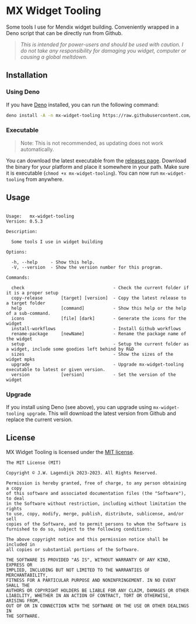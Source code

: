 MX Widget Tooling
====

Some tools I use for Mendix widget building. Conveniently wrapped in a Deno script that can be directly run from Github.

>
> *This is intended for power-users and should be used with caution. I do not take any responsibility for damaging you widget, computer or causing a global meltdown.*
>

## Installation

### Using Deno

If you have [Deno](https://deno.land/) installed, you can run the following command:
<!-- START INSTALL -->

```bash
deno install -A -n mx-widget-tooling https://raw.githubusercontent.com/j3lte/deno-mx-widget-tooling/0.5.3/cli.ts
```

<!-- END INSTALL -->
### Executable

> Note: This is not recommended, as updating does not work automatically.

You can download the latest executable from the [releases page](https://github.com/j3lte/deno-mx-widget-tooling/releases). Download the binary for your platform and place it somewhere in your path. Make sure it is executable (`chmod +x mx-widget-tooling`). You can now run `mx-widget-tooling` from anywhere.


## Usage

<!-- START SNIPPET -->

```

Usage:   mx-widget-tooling                                                                                       
Version: 0.5.3  

Description:

  Some tools I use in widget building

Options:

  -h, --help     - Show this help.                            
  -V, --version  - Show the version number for this program.  

Commands:

  check                                  - Check the current folder if it is a proper setup                             
  copy-release       [target] [version]  - Copy the latest release to a target folder                                   
  help               [command]           - Show this help or the help of a sub-command.                                 
  icons              [file] [dark]       - Generate the icons for the widget                                            
  install-workflows                      - Install Github workflows                                                     
  rename-package     [newName]           - Rename the package name of the widget                                        
  setup                                  - Setup the current folder as a widget, include some goodies left behind by R&D
  sizes                                  - Show the sizes of the widget mpks                                            
  upgrade                                - Upgrade mx-widget-tooling executable to latest or given version.             
  version            [version]           - Set the version of the widget                                                

```
<!-- END SNIPPET -->

### Upgrade

If you install using Deno (see above), you can upgrade using `mx-widget-tooling upgrade`. This will download the latest version from Github and replace the current version.
## License

MX Widget Tooling is licensed under the [MIT license](LICENSE).

<!-- START LICENSE -->

```
The MIT License (MIT)

Copyright © J.W. Lagendijk 2023-2023. All Rights Reserved.

Permission is hereby granted, free of charge, to any person obtaining a copy
of this software and associated documentation files (the "Software"), to deal
in the Software without restriction, including without limitation the rights
to use, copy, modify, merge, publish, distribute, sublicense, and/or sell
copies of the Software, and to permit persons to whom the Software is
furnished to do so, subject to the following conditions:

The above copyright notice and this permission notice shall be included in
all copies or substantial portions of the Software.

THE SOFTWARE IS PROVIDED "AS IS", WITHOUT WARRANTY OF ANY KIND, EXPRESS OR
IMPLIED, INCLUDING BUT NOT LIMITED TO THE WARRANTIES OF MERCHANTABILITY,
FITNESS FOR A PARTICULAR PURPOSE AND NONINFRINGEMENT. IN NO EVENT SHALL THE
AUTHORS OR COPYRIGHT HOLDERS BE LIABLE FOR ANY CLAIM, DAMAGES OR OTHER
LIABILITY, WHETHER IN AN ACTION OF CONTRACT, TORT OR OTHERWISE, ARISING FROM,
OUT OF OR IN CONNECTION WITH THE SOFTWARE OR THE USE OR OTHER DEALINGS IN
THE SOFTWARE.

```
<!-- END LICENSE -->
